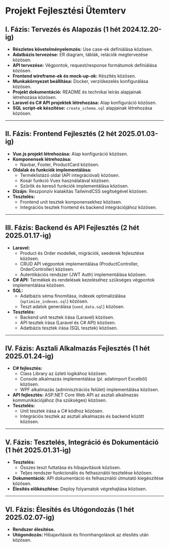# Projekt Fejlesztési Ütemterv

## I. Fázis: Tervezés és Alapozás (1 hét 2024.12.20-ig)

- **Részletes követelményelemzés:** Use case-ek definiálása közösen.
- **Adatbázis tervezése:** ER diagram, táblák, relációk megtervezése közösen.
- **API tervezése:** Végpontok, request/response formátumok definiálása közösen.
- **Frontend wireframe-ek és mock-up-ok:** Készítés közösen.
- **Munkakörnyezet beállítása:** Docker, verziókezelés konfigurálása közösen.
- **Projekt dokumentáció:** README és technikai leírás alapjainak létrehozása közösen.
- **Laravel és C# API projektek létrehozása:** Alap konfiguráció közösen.
- **SQL script-ek készítése:** `create_schema.sql` alapjainak létrehozása közösen.

---

## II. Fázis: Frontend Fejlesztés (2 hét 2025.01.03-ig)

- **Vue.js projekt létrehozása:** Alap konfiguráció közösen.
- **Komponensek létrehozása:**
  - Navbar, Footer, ProductCard közösen.
- **Oldalak és funkciók implementálása:**
  - Terméklistázó oldal (API integrációval) közösen.
  - Kosár funkció Vuex használatával közösen.
  - Szűrők és kereső funkciók implementálása közösen.
- **Dizájn:** Reszponzív kialakítás TailwindCSS segítségével közösen.
- **Tesztelés:**
  - Frontend unit tesztek komponensekhez közösen.
  - Integrációs tesztek frontend és backend integrációjához közösen.

---
## III. Fázis: Backend és API Fejlesztés (2 hét 2025.01.17-ig)

- **Laravel:**
  - Product és Order modellek, migrációk, seederek fejlesztése közösen.
  - CRUD API végpontok implementálása (ProductController, OrderController) közösen.
  - Autentikációs rendszer (JWT Auth) implementálása közösen.
- **C# API:** Termékek és rendelések kezeléséhez szükséges végpontok implementálása közösen.
- **SQL:**
  - Adatbázis séma finomítása, indexek optimalizálása (`optimize_indexes.sql`) közösen.
  - Teszt adatok generálása (`seed_data.sql`) közösen.
- **Tesztelés:**
  - Backend unit tesztek írása (Laravel) közösen.
  - API tesztek írása (Laravel és C# API) közösen.
  - Adatbázis tesztek írása (SQL tesztek) közösen.

---

## IV. Fázis: Asztali Alkalmazás Fejlesztés (1 hét 2025.01.24-ig)

- **C# fejlesztés:**
  - Class Library az üzleti logikához közösen.
  - Console alkalmazás implementálása (pl. adatimport Excelből) közösen.
  - WPF alkalmazás (adminisztrációs felület) implementálása közösen.
- **API fejlesztés:** ASP.NET Core Web API az asztali alkalmazás kommunikációjához (ha szükséges) közösen.
- **Tesztelés:**
  - Unit tesztek írása a C# kódhoz közösen.
  - Integrációs tesztek az asztali alkalmazás és backend között közösen.

---

## V. Fázis: Tesztelés, Integráció és Dokumentáció (1 hét 2025.01.31-ig)

- **Tesztelés:**
  - Összes teszt futtatása és hibajavítások közösen.
  - Teljes rendszer funkcionális és felhasználói tesztelése közösen.
- **Dokumentáció:** API dokumentáció és felhasználói útmutató kiegészítése közösen.
- **Élesítés előkészítése:** Deploy folyamatok végrehajtása közösen.

---

## VI. Fázis: Élesítés és Utógondozás (1 hét 2025.02.07-ig)

- **Rendszer élesítése.**
- **Utógondozás:** Hibajavítások és finomhangolások az élesítés után közösen.